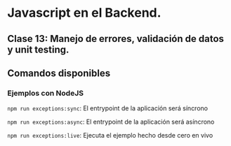 # Javascript en el Backend. 
## Clase 13: Manejo de errores, validación de datos y unit testing.

## Comandos disponibles

### Ejemplos con NodeJS

`npm run exceptions:sync`: El entrypoint de la aplicación será síncrono

`npm run exceptions:async`: El entrypoint de la aplicación será asíncrono

`npm run exceptions:live`: Ejecuta el ejemplo hecho desde cero en vivo